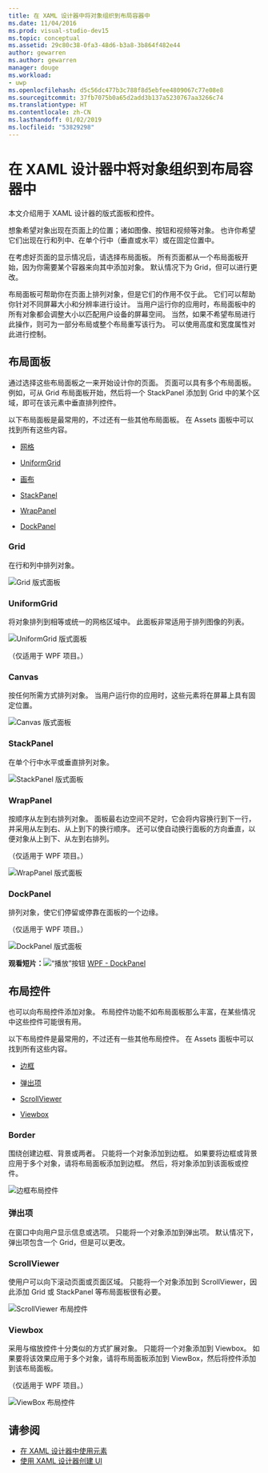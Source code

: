 ```yaml
---
title: 在 XAML 设计器中将对象组织到布局容器中
ms.date: 11/04/2016
ms.prod: visual-studio-dev15
ms.topic: conceptual
ms.assetid: 29c80c38-0fa3-48d6-b3a8-3b864f482e44
author: gewarren
ms.author: gewarren
manager: douge
ms.workload:
- uwp
ms.openlocfilehash: d5c56dc477b3c788f8d5ebfee4809067c77e08e8
ms.sourcegitcommit: 37fb7075b0a65d2add3b137a5230767aa3266c74
ms.translationtype: HT
ms.contentlocale: zh-CN
ms.lasthandoff: 01/02/2019
ms.locfileid: "53829298"
---
```

# <a name="organize-objects-into-layout-containers-in-xaml-designer"></a>在 XAML 设计器中将对象组织到布局容器中

本文介绍用于 XAML 设计器的版式面板和控件。

想象希望对象出现在页面上的位置；诸如图像、按钮和视频等对象。 也许你希望它们出现在行和列中、在单个行中（垂直或水平）或在固定位置中。

在考虑好页面的显示情况后，请选择布局面板。 所有页面都从一个布局面板开始，因为你需要某个容器来向其中添加对象。 默认情况下为 Grid，但可以进行更改。

布局面板可帮助你在页面上排列对象，但是它们的作用不仅于此。 它们可以帮助你针对不同屏幕大小和分辨率进行设计。 当用户运行你的应用时，布局面板中的所有对象都会调整大小以匹配用户设备的屏幕空间。 当然，如果不希望布局进行此操作，则可为一部分布局或整个布局重写该行为。 可以使用高度和宽度属性对此进行控制。

## <a name="layout-panels"></a>布局面板

通过选择这些布局面板之一来开始设计你的页面。 页面可以具有多个布局面板。 例如，可从 Grid 布局面板开始，然后将一个 StackPanel 添加到 Grid 中的某个区域，即可在该元素中垂直排列控件。

以下布局面板是最常用的，不过还有一些其他布局面板。 在 Assets 面板中可以找到所有这些内容。

- [网格](#Grid)

- [UniformGrid](#UniformGrid)

- [画布](#Canvas)

- [StackPanel](#stackpanel)

- [WrapPanel](#wrappanel)

- [DockPanel](#dockpanel)

### <a name="grid"></a>Grid

在行和列中排列对象。

![Grid 版式面板](../designers/media/98b234b2-ac3b-441f-9136-98375fee87b7.png)

### <a name="uniformgrid"></a>UniformGrid

将对象排列到相等或统一的网格区域中。 此面板非常适用于排列图像的列表。

![UniformGrid 版式面板](../designers/media/928b9284-a7e8-4678-875a-656b80b78076.png)

（仅适用于 WPF 项目。）

### <a name="canvas"></a>Canvas

按任何所需方式排列对象。 当用户运行你的应用时，这些元素将在屏幕上具有固定位置。

![Canvas 版式面板](../designers/media/e1ae27f0-3a57-454e-b580-877dcea8836d.png)

### <a name="stackpanel"></a>StackPanel

在单个行中水平或垂直排列对象。

![StackPanel 版式面板](../designers/media/a85a7b57-b0a8-495e-b985-f0291e41d093.png)

### <a name="wrappanel"></a>WrapPanel

按顺序从左到右排列对象。 面板最右边空间不足时，它会将内容换行到下一行，并采用从左到右、从上到下的换行顺序。 还可以使自动换行面板的方向垂直，以便对象从上到下、从左到右排列。

（仅适用于 WPF 项目。）

![WrapPanel 版式面板](../designers/media/b1c415fb-9a32-4a18-aa0b-308fca994ac9.png)

### <a name="dockpanel"></a>DockPanel

排列对象，使它们停留或停靠在面板的一个边缘。

（仅适用于 WPF 项目。）

![DockPanel 版式面板](../designers/media/72d46b58-9a49-4dd5-8af7-6843c0440226.png)

**观看短片：**![“播放”按钮](../designers/media/bldadminconsoleinitialconfigicon.PNG) [WPF - DockPanel](https://www.youtube.com/watch?v=EBH_OIM-zPo)

## <a name="layout-controls"></a>布局控件

也可以向布局控件添加对象。 布局控件功能不如布局面板那么丰富，在某些情况中这些控件可能很有用。

以下布局控件是最常用的，不过还有一些其他布局控件。 在 Assets 面板中可以找到所有这些内容。

- [边框](#Border)

- [弹出项](#Popup)

- [ScrollViewer](#scrollviewer)

- [Viewbox](#viewbox)

### <a name="border"></a>Border

围绕创建边框、背景或两者。 只能将一个对象添加到边框。 如果要将边框或背景应用于多个对象，请将布局面板添加到边框。 然后，将对象添加到该面板或控件。

![边框布局控件](../designers/media/e761238b-99fd-43c5-bbc4-57538b8289ff.png)

### <a name="popup"></a>弹出项

在窗口中向用户显示信息或选项。 只能将一个对象添加到弹出项。 默认情况下，弹出项包含一个 Grid，但是可以更改。

### <a name="scrollviewer"></a>ScrollViewer

使用户可以向下滚动页面或页面区域。 只能将一个对象添加到 ScrollViewer，因此添加 Grid 或 StackPanel 等布局面板很有必要。

![ScrollViewer 布局控件](../designers/media/06b326d4-f23d-41a6-b26b-e1aff37572a7.png)

### <a name="viewbox"></a>Viewbox

采用与缩放控件十分类似的方式扩展对象。 只能将一个对象添加到 Viewbox。 如果要将该效果应用于多个对象，请将布局面板添加到 ViewBox，然后将控件添加到该布局面板。

（仅适用于 WPF 项目。）

![ViewBox 布局控件](../designers/media/f5b13c66-d918-4141-8a16-bd8f8628687a.png)

## <a name="see-also"></a>请参阅

- [在 XAML 设计器中使用元素](../designers/working-with-elements-in-xaml-designer.md)
- [使用 XAML 设计器创建 UI](../designers/creating-a-ui-by-using-xaml-designer-in-visual-studio.md)